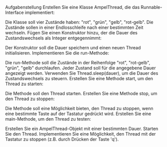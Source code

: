 Aufgabenstellung
Erstellen Sie eine Klasse AmpelThread, die das Runnable-Interface implementiert:

Die Klasse soll vier Zustände haben: "rot", "grün", "gelb", "rot-gelb".
Die Zustände sollen in einer Endlosschleife nach einer bestimmten Zeit wechseln.
Fügen Sie einen Konstruktor hinzu, der die Dauer des Zustandswechsels als Integer entgegennimmt:

Der Konstruktor soll die Dauer speichern und einen neuen Thread initialisieren.
Implementieren Sie die run-Methode:

Die run-Methode soll die Zustände in der Reihenfolge "rot", "rot-gelb", "grün", "gelb" durchlaufen.
Jeder Zustand soll für die angegebene Dauer angezeigt werden.
Verwenden Sie Thread.sleep(dauer), um die Dauer des Zustandswechsels zu steuern.
Erstellen Sie eine Methode start, um den Thread zu starten:

Die Methode soll den Thread starten.
Erstellen Sie eine Methode stop, um den Thread zu stoppen:

Die Methode soll eine Möglichkeit bieten, den Thread zu stoppen, wenn eine bestimmte Taste auf der Tastatur gedrückt wird.
Erstellen Sie eine main-Methode, um den Thread zu testen:

Erstellen Sie ein AmpelThread-Objekt mit einer bestimmten Dauer.
Starten Sie den Thread.
Implementieren Sie eine Möglichkeit, den Thread mit der Tastatur zu stoppen (z.B. durch Drücken der Taste 'q').